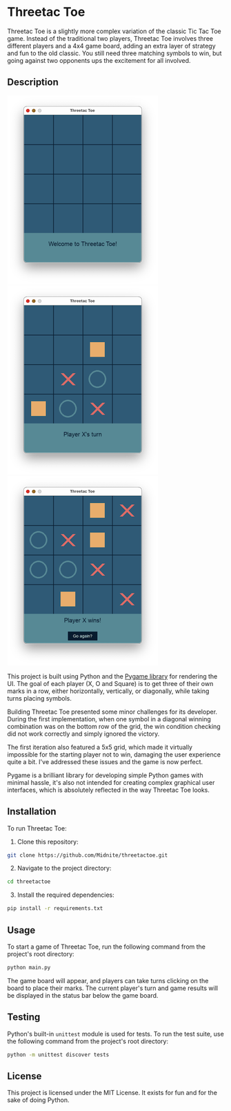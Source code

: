 # Threetac Toe

Threetac Toe is a slightly more complex variation of the classic Tic Tac Toe game. Instead of the traditional two players, Threetac Toe involves three different players and a 4x4 game board, adding an extra layer of strategy and fun to the old classic. You still need three matching symbols to win, but going against two opponents ups the excitement for all involved.

## Description

![Welcome game screen](/assets/game_screen_1.png)
![Active game screen](/assets/game_screen_2.png)
![Winner game screen](/assets/game_screen_3.png)

This project is built using Python and the [Pygame library](https://www.pygame.org/) for rendering the UI. The goal of each player (X, O and Square) is to get three of their own marks in a row, either horizontally, vertically, or diagonally, while taking turns placing symbols.

Building Threetac Toe presented some minor challenges for its developer. During the first implementation, when one symbol in a diagonal winning combination was on the bottom row of the grid, the win condition checking did not work correctly and simply ignored the victory. 

The first iteration also featured a 5x5 grid, which made it virtually impossible for the starting player not to win, damaging the user experience quite a bit. I've addressed these issues and the game is now perfect.

Pygame is a brilliant library for developing simple Python games with minimal hassle, it's also not intended for creating complex graphical user interfaces, which is absolutely reflected in the way Threetac Toe looks.

## Installation

To run Threetac Toe:

1. Clone this repository:

```bash
git clone https://github.com/Midnite/threetactoe.git
```

2. Navigate to the project directory:

```bash
cd threetactoe
```

3. Install the required dependencies:

```bash
pip install -r requirements.txt
```

## Usage

To start a game of Threetac Toe, run the following command from the project's root directory:

```bash
python main.py
```

The game board will appear, and players can take turns clicking on the board to place their marks. The current player's turn and game results will be displayed in the status bar below the game board.

## Testing

Python's built-in `unittest` module is used for tests. To run the test suite, use the following command from the project's root directory:

```bash
python -m unittest discover tests
```

## License

This project is licensed under the MIT License. It exists for fun and for the sake of doing Python.
